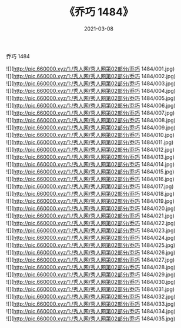 ﻿---
layout: post
title:  《乔巧 1484》
date:   2021-03-08
img: http://pic.660000.xyz/1:/秀人网/秀人网第02部分/乔巧 1484/000.jpg
categories: [美女, 清纯, 唯美]
---

乔巧 1484

  ![](http://pic.660000.xyz/1:/秀人网/秀人网第02部分/乔巧 1484/001.jpg) <br> ![](http://pic.660000.xyz/1:/秀人网/秀人网第02部分/乔巧 1484/002.jpg) <br> ![](http://pic.660000.xyz/1:/秀人网/秀人网第02部分/乔巧 1484/003.jpg) <br> ![](http://pic.660000.xyz/1:/秀人网/秀人网第02部分/乔巧 1484/004.jpg) <br> ![](http://pic.660000.xyz/1:/秀人网/秀人网第02部分/乔巧 1484/005.jpg) <br> ![](http://pic.660000.xyz/1:/秀人网/秀人网第02部分/乔巧 1484/006.jpg) <br> ![](http://pic.660000.xyz/1:/秀人网/秀人网第02部分/乔巧 1484/007.jpg) <br> ![](http://pic.660000.xyz/1:/秀人网/秀人网第02部分/乔巧 1484/008.jpg) <br> ![](http://pic.660000.xyz/1:/秀人网/秀人网第02部分/乔巧 1484/009.jpg) <br> ![](http://pic.660000.xyz/1:/秀人网/秀人网第02部分/乔巧 1484/010.jpg) <br> ![](http://pic.660000.xyz/1:/秀人网/秀人网第02部分/乔巧 1484/011.jpg) <br> ![](http://pic.660000.xyz/1:/秀人网/秀人网第02部分/乔巧 1484/012.jpg) <br> ![](http://pic.660000.xyz/1:/秀人网/秀人网第02部分/乔巧 1484/013.jpg) <br> ![](http://pic.660000.xyz/1:/秀人网/秀人网第02部分/乔巧 1484/014.jpg) <br> ![](http://pic.660000.xyz/1:/秀人网/秀人网第02部分/乔巧 1484/015.jpg) <br> ![](http://pic.660000.xyz/1:/秀人网/秀人网第02部分/乔巧 1484/016.jpg) <br> ![](http://pic.660000.xyz/1:/秀人网/秀人网第02部分/乔巧 1484/017.jpg) <br> ![](http://pic.660000.xyz/1:/秀人网/秀人网第02部分/乔巧 1484/018.jpg) <br> ![](http://pic.660000.xyz/1:/秀人网/秀人网第02部分/乔巧 1484/019.jpg) <br> ![](http://pic.660000.xyz/1:/秀人网/秀人网第02部分/乔巧 1484/020.jpg) <br> ![](http://pic.660000.xyz/1:/秀人网/秀人网第02部分/乔巧 1484/021.jpg) <br> ![](http://pic.660000.xyz/1:/秀人网/秀人网第02部分/乔巧 1484/022.jpg) <br> ![](http://pic.660000.xyz/1:/秀人网/秀人网第02部分/乔巧 1484/023.jpg) <br> ![](http://pic.660000.xyz/1:/秀人网/秀人网第02部分/乔巧 1484/024.jpg) <br> ![](http://pic.660000.xyz/1:/秀人网/秀人网第02部分/乔巧 1484/025.jpg) <br> ![](http://pic.660000.xyz/1:/秀人网/秀人网第02部分/乔巧 1484/026.jpg) <br> ![](http://pic.660000.xyz/1:/秀人网/秀人网第02部分/乔巧 1484/027.jpg) <br> ![](http://pic.660000.xyz/1:/秀人网/秀人网第02部分/乔巧 1484/028.jpg) <br> ![](http://pic.660000.xyz/1:/秀人网/秀人网第02部分/乔巧 1484/029.jpg) <br> ![](http://pic.660000.xyz/1:/秀人网/秀人网第02部分/乔巧 1484/030.jpg) <br> ![](http://pic.660000.xyz/1:/秀人网/秀人网第02部分/乔巧 1484/031.jpg) <br> ![](http://pic.660000.xyz/1:/秀人网/秀人网第02部分/乔巧 1484/032.jpg) <br> ![](http://pic.660000.xyz/1:/秀人网/秀人网第02部分/乔巧 1484/033.jpg) <br> ![](http://pic.660000.xyz/1:/秀人网/秀人网第02部分/乔巧 1484/034.jpg) <br> ![](http://pic.660000.xyz/1:/秀人网/秀人网第02部分/乔巧 1484/035.jpg) <br>